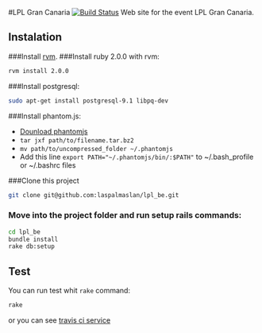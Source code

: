 #LPL Gran Canaria [![Build Status](https://travis-ci.org/laspalmaslan/lpl_be.png?branch=add-dashboard-for-web-#6)](https://travis-ci.org/laspalmaslan/lpl_be)
Web site for the event LPL Gran Canaria.
## Instalation

###Install [rvm](https://rvm.io/rvm/install).
###Install ruby 2.0.0 with rvm:
```bash
rvm install 2.0.0
```
###Install postgresql:
```bash
sudo apt-get install postgresql-9.1 libpq-dev
```
###Install phantom.js:

* [Dounload phantomjs](https://phantomjs.googlecode.com/files/phantomjs-1.9.2-linux-x86_64.tar.bz2)
* `tar jxf path/to/filename.tar.bz2`
* `mv path/to/uncompressed_folder ~/.phantomjs`
* Add this line `export PATH="~/.phantomjs/bin/:$PATH"` to ~/.bash_profile or ~/.bashrc files

###Clone this project
```bash
git clone git@github.com:laspalmaslan/lpl_be.git
```
### Move into the project folder and run setup rails commands:
```bash
cd lpl_be
bundle install
rake db:setup
```

## Test
You can run test whit `rake` command:
```bash
rake
```
or you can see [travis ci service](https://travis-ci.org/laspalmaslan/lpl_be)
